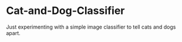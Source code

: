 # Cat-and-Dog-Classifier
Just experimenting with a simple image classifier to tell cats and dogs apart.
